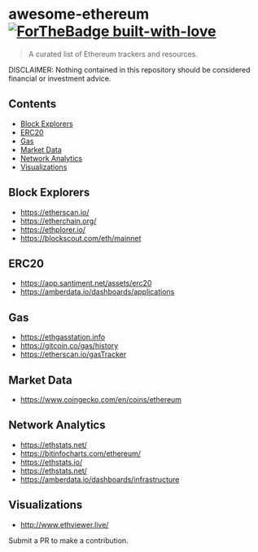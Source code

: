 # awesome-ethereum [![ForTheBadge built-with-love](http://ForTheBadge.com/images/badges/built-with-love.svg)](https://GitHub.com/Naereen/)


> A curated list of Ethereum trackers and resources.

DISCLAIMER: Nothing contained in this repository should be considered financial or investment advice.


## Contents
- [Block Explorers](#block-explorers)
- [ERC20](#erc20)
- [Gas](#gas)
- [Market Data](#market-data)
- [Network Analytics](#network-analytics)
- [Visualizations](#visualizations)


## Block Explorers
- https://etherscan.io/
- https://etherchain.org/
- https://ethplorer.io/
- https://blockscout.com/eth/mainnet

## ERC20
- https://app.santiment.net/assets/erc20
- https://amberdata.io/dashboards/applications

## Gas
- https://ethgasstation.info
- https://gitcoin.co/gas/history
- https://etherscan.io/gasTracker

## Market Data
- https://www.coingecko.com/en/coins/ethereum

## Network Analytics
- https://ethstats.net/
- https://bitinfocharts.com/ethereum/
- https://ethstats.io/
- https://ethstats.net/
- https://amberdata.io/dashboards/infrastructure

## Visualizations
- http://www.ethviewer.live/

Submit a PR to make a contribution. 
